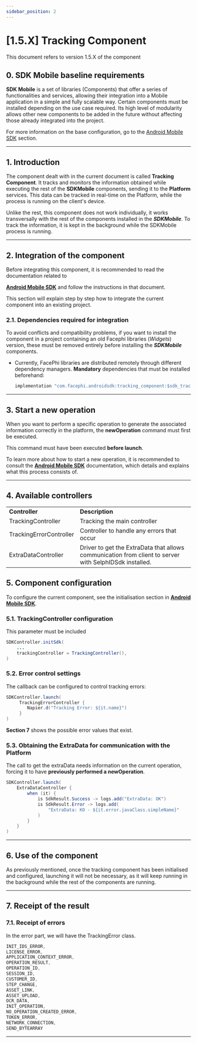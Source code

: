 ```yaml
---
sidebar_position: 2
---
```


# [1.5.X] Tracking Component

This document refers to version 1.5.X of the component

## 0. SDK Mobile baseline requirements

**SDK Mobile** is a set of libraries (Components) that offer a series of
functionalities and services, allowing their integration into a Mobile
application in a simple and fully scalable way. Certain components must
be installed depending on the use case required. Its high level of
modularity allows other new components to be added in the future without
affecting those already integrated into the project.

For more information on the base configuration, go to the
<a href="_1.5.X_EN_Android_Mobile_SDK"
data-linked-resource-id="2605678593" data-linked-resource-version="15"
data-linked-resource-type="page">Android Mobile SDK</a> section.

---

## 1. Introduction

The component dealt with in the current document is called **Tracking
Component**. It tracks and monitors the information obtained while
executing the rest of the **SDKMobile** components, sending it to the
**Platform** services. This data can be tracked in real-time on the
Platform, while the process is running on the client's device.

Unlike the rest, this component does not work individually, it works
transversally with the rest of the components installed in the
**_SDKMobile_**. To track the information, it is kept in the background
while the SDKMobile process is running.

---

## 2. Integration of the component

Before integrating this component, it is recommended to read the
documentation related to

<a href="_1.5.X_EN_Android_Mobile_SDK"
data-linked-resource-id="2605678593" data-linked-resource-version="15"
data-linked-resource-type="page"><strong>Android Mobile SDK</strong></a>
and follow the instructions in that document.

This section will explain step by step how to integrate the current
component into an existing project.

### 2.1. Dependencies required for integration

To avoid conflicts and compatibility problems, if you want to install
the component in a project containing an old Facephi libraries
(_Widgets_) version, these must be removed entirely before installing
the **_SDKMobile_** components.

- Currently, FacePhi libraries are distributed remotely through
  different dependency managers. **Mandatory** dependencies that must
  be installed beforehand:

  ```java
  implementation "com.facephi.androidsdk:tracking_component:$sdk_tracking_component_version"
  ```

---

## 3. Start a new operation

When you want to perform a specific operation to generate the associated
information correctly in the platform, the **newOperation** command must
first be executed.

This command must have been executed **before launch**.

To learn more about how to start a new operation, it is recommended to
consult the <a href="_1.5.X_EN_Android_Mobile_SDK"
data-linked-resource-id="2605678593" data-linked-resource-version="15"
data-linked-resource-type="page"><strong>Android Mobile SDK</strong></a>
documentation, which details and explains what this process consists of.

---

## 4. Available controllers

|                         |                                                                                                        |
| ----------------------- | ------------------------------------------------------------------------------------------------------ |
| **Controller**          | **Description**                                                                                        |
| TrackingController      | Tracking the main controller                                                                           |
| TrackingErrorController | Controller to handle any errors that occur                                                             |
| ExtraDataController     | Driver to get the ExtraData that allows communication from client to server with SelphIDSdk installed. |

## 5. Component configuration

To configure the current component, see the initialisation section in
<a href="_1.5.X_EN_Android_Mobile_SDK"
data-linked-resource-id="2605678593" data-linked-resource-version="15"
data-linked-resource-type="page"><strong>Android Mobile SDK</strong></a>.

### 5.1. TrackingController configuration

This parameter must be included

```java
SDKController.initSdk(
    ...
    trackingController = TrackingController(),
)
```

### 5.2. Error control settings

The callback can be configured to control tracking errors:

```java
SDKController.launch(
     TrackingErrorController {
        Napier.d("Tracking Error: ${it.name}")
     }
)
```

**Section 7** shows the possible error values that exist.

### 5.3. Obtaining the ExtraData for communication with the Platform

The call to get the extraData needs information on the current
operation, forcing it to have **previously performed a newOperation**.

```java
SDKController.launch(
    ExtraDataController {
        when (it) {
            is SdkResult.Success -> logs.add("ExtraData: OK")
            is SdkResult.Error -> logs.add(
                "ExtraData: KO - ${it.error.javaClass.simpleName}"
            )
        }
    }
)
```

---

## 6. Use of the component

As previously mentioned, once the tracking component has been
initialised and configured, launching it will not be necessary, as it
will keep running in the background while the rest of the components are
running.

---

## 7. Receipt of the result

### 7.1. Receipt of errors

In the error part, we will have the TrackingError class.

```java
INIT_IDS_ERROR,
LICENSE_ERROR,
APPLICATION_CONTEXT_ERROR,
OPERATION_RESULT,
OPERATION_ID,
SESSION_ID,
CUSTOMER_ID,
STEP_CHANGE,
ASSET_LINK,
ASSET_UPLOAD,
OCR_DATA,
INIT_OPERATION,
NO_OPERATION_CREATED_ERROR,
TOKEN_ERROR,
NETWORK_CONNECTION,
SEND_BYTEARRAY
```

---
